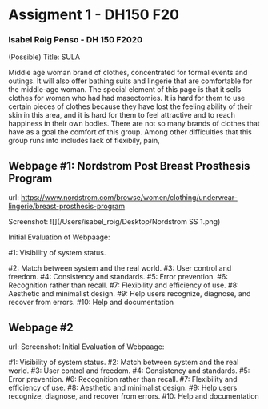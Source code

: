 # Assigment 1 - DH150 F20
### Isabel Roig Penso - DH 150 F2020
(Possible) Title: SULA

Middle age woman brand of clothes, concentrated for formal events and outings. It will also offer bathing suits and lingerie that are comfortable for the middle-age woman. The special element of this page is that it sells clothes for women who had had masectomies. It is hard for them to use certain pieces of clothes because they have lost the feeling ability of their skin in this area, and it is hard for them to feel attractive and to reach happiness in their own bodies. There are not so many brands of clothes that have as a goal the comfort of this group. Among other difficulties that this group runs into includes lack of flexibily, pain, 

## Webpage #1: Nordstrom Post Breast Prosthesis Program
url: https://www.nordstrom.com/browse/women/clothing/underwear-lingerie/breast-prosthesis-program

Screenshot: 
![](/Users/isabel_roig/Desktop/Nordstrom SS 1.png)

Initial Evaluation of Webpaage:

#1: Visibility of system status.


#2: Match between system and the real world.
#3: User control and freedom.
#4: Consistency and standards.
#5: Error prevention.
#6: Recognition rather than recall.
#7: Flexibility and efficiency of use.
#8: Aesthetic and minimalist design.
#9: Help users recognize, diagnose, and recover from errors.
#10: Help and documentation


## Webpage #2
url: 
Screenshot: 
Initial Evaluation of Webpaage:

#1: Visibility of system status.
#2: Match between system and the real world.
#3: User control and freedom.
#4: Consistency and standards.
#5: Error prevention.
#6: Recognition rather than recall.
#7: Flexibility and efficiency of use.
#8: Aesthetic and minimalist design.
#9: Help users recognize, diagnose, and recover from errors.
#10: Help and documentation
